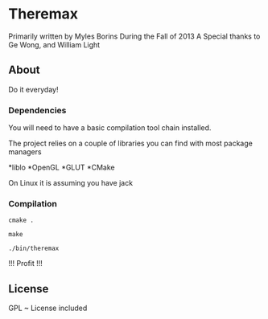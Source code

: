 # Theremax

Primarily written by Myles Borins
During the Fall of 2013
A Special thanks to Ge Wong, and William Light

## About

Do it everyday!

### Dependencies

You will need to have a basic compilation tool chain installed.

The project relies on a couple of libraries you can find with most package managers

*liblo
*OpenGL
*GLUT
*CMake

On Linux it is assuming you have jack

### Compilation

    cmake .

    make

    ./bin/theremax

!!! Profit !!!

## License

GPL ~ License included
